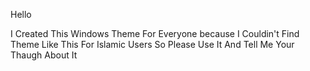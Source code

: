 Hello

I Created This Windows Theme For Everyone because I Couldin't Find Theme Like This For Islamic Users So Please Use It And Tell Me Your Thaugh About It
